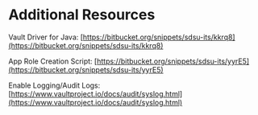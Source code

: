 # Additional Resources

Vault Driver for Java: [https://bitbucket.org/snippets/sdsu-its/kkrq8](https://bitbucket.org/snippets/sdsu-its/kkrq8)

App Role Creation Script: [https://bitbucket.org/snippets/sdsu-its/yyrE5](https://bitbucket.org/snippets/sdsu-its/yyrE5)

Enable Logging/Audit Logs: [https://www.vaultproject.io/docs/audit/syslog.html](https://www.vaultproject.io/docs/audit/syslog.html)


